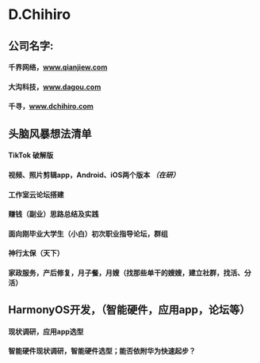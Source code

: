 # D.Chihiro

## 公司名字: 
#### 千界网络，www.qianjiew.com
#### 大沟科技，www.dagou.com
#### 千寻，www.dchihiro.com

## 头脑风暴想法清单
#### TikTok 破解版
#### 视频、照片剪辑app，Android、iOS两个版本 *（在研）*
#### 工作室云论坛搭建
#### 赚钱（副业）思路总结及实践
#### 面向刚毕业大学生（小白）初次职业指导论坛，群组
#### 神行太保（天下）
#### 家政服务，产后修复，月子餐，月嫂（找那些单干的嫂嫂，建立社群，找活、分活）
## HarmonyOS开发，（智能硬件，应用app，论坛等）
#### 现状调研，应用app选型
#### 智能硬件现状调研，智能硬件选型；能否依附华为快速起步？
